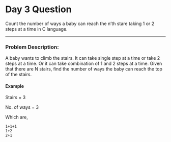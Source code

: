 # Day 3 Question


Count the number of ways a baby can reach the n’th stare taking 1 or 2 steps at a time in C language.

---

### Problem Description:
  A baby wants to climb the stairs. It can take single step at a time or take 2 steps at a time. Or it can take combination of 1 and 2 steps at a time.
  Given that there are N stairs, find the number of ways the baby can reach the top of the stairs.

#### Example
Stairs = 3

No. of ways = 3

Which are,
```
1+1+1
1+2
2+1
```
